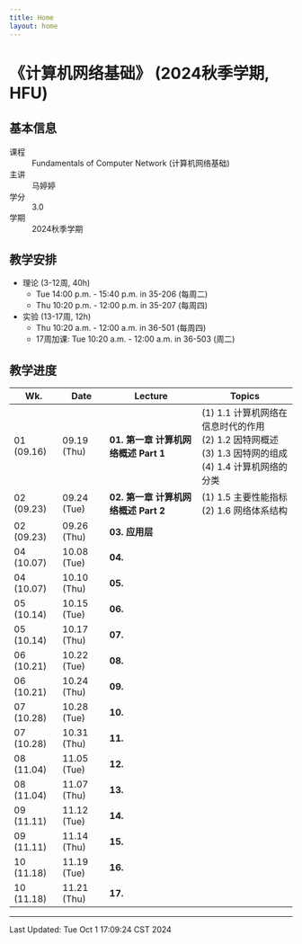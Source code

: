 ```yaml
---
title: Home
layout: home
---
```

# 《计算机网络基础》 (2024秋季学期, HFU)

## 基本信息

<dl>
  <dt>课程</dt>
  <dd>Fundamentals of Computer Network (计算机网络基础)</dd>
  <dt>主讲</dt>
  <dd>马婷婷</dd>
  <dt>学分</dt>
  <dd>3.0</dd>
  <dt>学期</dt>
  <dd>2024秋季学期</dd>
</dl>

## 教学安排

- 理论 (3-12周, 40h)
	- Tue 14:00 p.m. - 15:40 p.m. in 35-206 (每周二)
	- Thu 10:20 p.m. - 12:00 p.m. in 35-207 (每周四)
- 实验 (13-17周, 12h)
	- Thu 10:20 a.m. - 12:00 a.m. in 36-501 (每周四)
	- 17周加课: Tue 10:20 a.m. - 12:00 a.m. in 36-503 (周二)

## 教学进度

| Wk.        | Date        | Lecture                    | Topics                                                                       |
| ---------- | ----------- | -------------------------- | ---------------------------------------------------------------------------- |
| 01 (09.16) | 09.19 (Thu) | **01. 第一章 计算机网络概述 Part 1** | (1) 1.1 计算机网络在信息时代的作用<br>(2) 1.2 因特网概述<br>(3) 1.3 因特网的组成<br>(4) 1.4 计算机网络的分类 |
| 02 (09.23) | 09.24 (Tue) | **02. 第一章 计算机网络概述 Part 2** | (1) 1.5 主要性能指标<br>(2) 1.6 网络体系结构                                             |
| 02 (09.23) | 09.26 (Thu) | **03. 应用层**                |                                                                              |
| 04 (10.07) | 10.08 (Tue) | **04.**                    |                                                                              |
| 04 (10.07) | 10.10 (Thu) | **05.**                    |                                                                              |
| 05 (10.14) | 10.15 (Tue) | **06.**                    |                                                                              |
| 05 (10.14) | 10.17 (Thu) | **07.**                    |                                                                              |
| 06 (10.21) | 10.22 (Tue) | **08.**                    |                                                                              |
| 06 (10.21) | 10.24 (Thu) | **09.**                    |                                                                              |
| 07 (10.28) | 10.28 (Tue) | **10.**                    |                                                                              |
| 07 (10.28) | 10.31 (Thu) | **11.**                    |                                                                              |
| 08 (11.04) | 11.05 (Tue) | **12.**                    |                                                                              |
| 08 (11.04) | 11.07 (Thu) | **13.**                    |                                                                              |
| 09 (11.11) | 11.12 (Tue) | **14.**                    |                                                                              |
| 09 (11.11) | 11.14 (Thu) | **15.**                    |                                                                              |
| 10 (11.18) | 11.19 (Tue) | **16.**                    |                                                                              |
| 10 (11.18) | 11.21 (Thu) | **17.**                    |                                                                              |

---

Last Updated: Tue Oct  1 17:09:24 CST 2024
